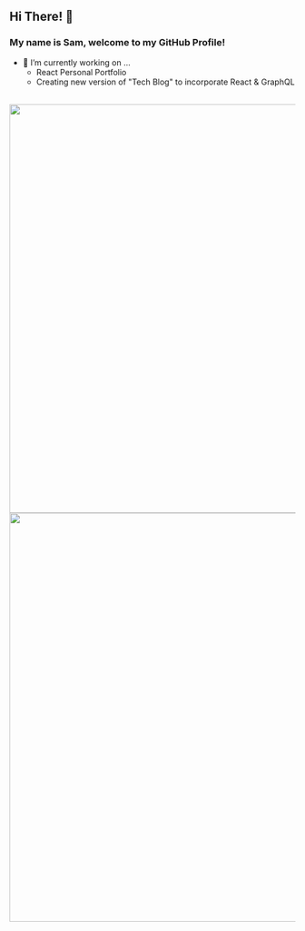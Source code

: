 ## Hi There! 👋
### My name is Sam, welcome to my GitHub Profile!

- 🔭 I’m currently working on ...
  - React Personal Portfolio
  - Creating new version of "Tech Blog" to incorporate React & GraphQL
<br/>
<a href="https://github.com/gamgee-em/github-readme-stats ">
  <img style='height: 18vh' align="center" src="https://github-readme-stats.vercel.app/api/top-langs/?username=gamgee-em&layout=compact" />
</a>
<a href="https://github.com/gamgee-em/">
  <img style='height: 18vh' align="center" src="https://github-readme-stats.vercel.app/api?username=gamgee-em&hide=issues" />
</a>

<!--
**gamgee-em/gamgee-em** is a ✨ _special_ ✨ repository because its `README.md` (this file) appears on your GitHub profile.

Here are some ideas to get you started:

- 🔭 I’m currently working on ...
- 🌱 I’m currently learning ...
- 👯 I’m looking to collaborate on ...
- 🤔 I’m looking for help with ...
- 💬 Ask me about ...
- 📫 How to reach me: ...
- 😄 Pronouns: ...
- ⚡ Fun fact: ...
-->

